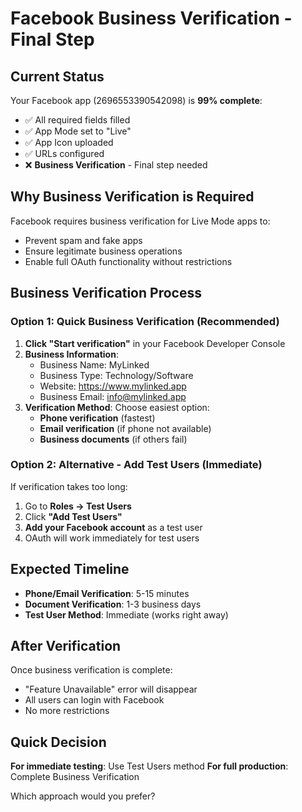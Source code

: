 # Facebook Business Verification - Final Step

## Current Status
Your Facebook app (2696553390542098) is **99% complete**:
- ✅ All required fields filled
- ✅ App Mode set to "Live"
- ✅ App Icon uploaded
- ✅ URLs configured
- ❌ **Business Verification** - Final step needed

## Why Business Verification is Required
Facebook requires business verification for Live Mode apps to:
- Prevent spam and fake apps
- Ensure legitimate business operations
- Enable full OAuth functionality without restrictions

## Business Verification Process

### Option 1: Quick Business Verification (Recommended)
1. **Click "Start verification"** in your Facebook Developer Console
2. **Business Information**:
   - Business Name: MyLinked
   - Business Type: Technology/Software
   - Website: https://www.mylinked.app
   - Business Email: info@mylinked.app
3. **Verification Method**: Choose easiest option:
   - **Phone verification** (fastest)
   - **Email verification** (if phone not available)
   - **Business documents** (if others fail)

### Option 2: Alternative - Add Test Users (Immediate)
If verification takes too long:
1. Go to **Roles → Test Users**
2. Click **"Add Test Users"**
3. **Add your Facebook account** as a test user
4. OAuth will work immediately for test users

## Expected Timeline
- **Phone/Email Verification**: 5-15 minutes
- **Document Verification**: 1-3 business days
- **Test User Method**: Immediate (works right away)

## After Verification
Once business verification is complete:
- "Feature Unavailable" error will disappear
- All users can login with Facebook
- No more restrictions

## Quick Decision
**For immediate testing**: Use Test Users method
**For full production**: Complete Business Verification

Which approach would you prefer?